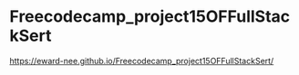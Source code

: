 # Freecodecamp_project15OFFullStackSert

https://eward-nee.github.io/Freecodecamp_project15OFFullStackSert/
